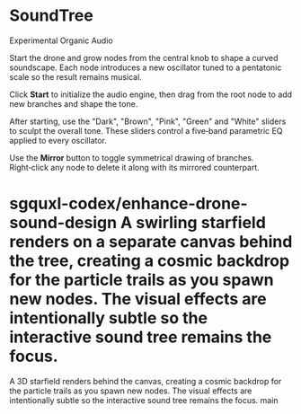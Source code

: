 # SoundTree
Experimental Organic Audio

Start the drone and grow nodes from the central knob to shape a curved soundscape. Each node introduces a new oscillator tuned to a pentatonic scale so the result remains musical.

Click **Start** to initialize the audio engine, then drag from the root node to add new branches and shape the tone.

After starting, use the "Dark", "Brown", "Pink", "Green" and "White" sliders to sculpt the overall tone. These sliders control a five‑band parametric EQ applied to every oscillator.

Use the **Mirror** button to toggle symmetrical drawing of branches. Right‑click any node to delete it along with its mirrored counterpart.

sgquxl-codex/enhance-drone-sound-design
A swirling starfield renders on a separate canvas behind the tree, creating a cosmic backdrop for the particle trails as you spawn new nodes.  The visual effects are intentionally subtle so the interactive sound tree remains the focus.
=======
A 3D starfield renders behind the canvas, creating a cosmic backdrop for the particle trails as you spawn new nodes.
The visual effects are intentionally subtle so the interactive sound tree remains the focus.
main

